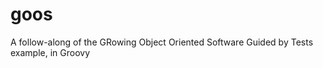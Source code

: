 goos
====

A follow-along of the GRowing Object Oriented Software Guided by Tests example, in Groovy
